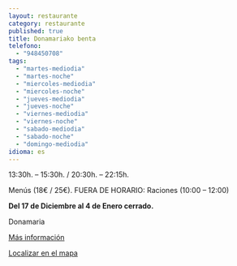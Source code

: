 ```yaml
---
layout: restaurante
category: restaurante
published: true
title: Donamariako benta
telefono:
  - "948450708"
tags:
  - "martes-mediodia"
  - "martes-noche"
  - "miercoles-mediodia"
  - "miercoles-noche"
  - "jueves-mediodia"
  - "jueves-noche"
  - "viernes-mediodia"
  - "viernes-noche"
  - "sabado-mediodia"
  - "sabado-noche"
  - "domingo-mediodia"
idioma: es
---
```


13:30h. – 15:30h. / 20:30h. – 22:15h.

Menús (18€ / 25€). FUERA DE HORARIO: Raciones (10:00 – 12:00)

**Del 17 de Diciembre al 4 de Enero cerrado.**

Donamaria

[Más información](http://www.consorciobertiz.org/consorcio/dondecomer/restaurantes/donamaria-es-0-176/restaurante-donamariako-benta.html)

[Localizar en el mapa](https://maps.google.es/maps?q=donamaria%C2%B4ko+benta&amp;hl=es&amp;ie=UTF8&amp;ll=43.113641,-1.682539&amp;spn=0.020395,0.038581&amp;sll=43.113265,-1.681681&amp;sspn=0.020395,0.038581&amp;t=h&amp;hq=donamariako+benta&amp;z=15&amp;iwloc=A "Donamariako benta")
